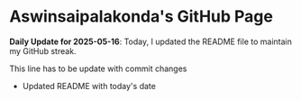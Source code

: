# Aswinsaipalakonda's GitHub Page



**Daily Update for 2025-05-16**: Today, I updated the README file to maintain my GitHub streak.

This line has to be update with commit changes 
 - Updated README with today's date
